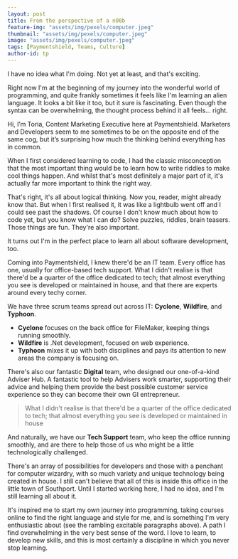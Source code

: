 ```yaml
---
layout: post
title: From the perspective of a n00b 
feature-img: "assets/img/pexels/computer.jpeg"
thumbnail: "assets/img/pexels/computer.jpeg"
image: "assets/img/pexels/computer.jpeg"
tags: [Paymentshield, Teams, Culture]
author-id: tp
---
```


I have no idea what I'm doing. Not yet at least, and that's exciting.

Right now I'm at the beginning of my journey into the wonderful world of programming, and quite frankly sometimes it feels like I'm learning an alien language. It looks a bit like it too, but it sure is fascinating. Even though the syntax can be overwhelming, the thought process behind it all feels… right.

Hi, I’m Toria, Content Marketing Executive here at Paymentshield. Marketers and Developers seem to me sometimes to be on the opposite end of the same cog, but it’s surprising how much the thinking behind everything has in common.

When I first considered learning to code, I had the classic misconception that the most important thing would be to learn how to write riddles to make cool things happen. And whilst that's most definitely a major part of it, it's actually far more important to think the right way. 

That's right, it's all about logical thinking. Now you, reader, might already know that. But when I first realised it, it was like a lightbulb went off and I could see past the shadows. Of course I don't know much about how to code yet, but you know what I can do? Solve puzzles, riddles, brain teasers. Those things are fun. They're also important.

It turns out I'm in the perfect place to learn all about software development, too.

Coming into Paymentshield, I knew there'd be an IT team. Every office has one, usually for office-based tech support. What I didn't realise is that there'd be a quarter of the office dedicated to tech; that almost everything you see is developed or maintained in house, and that there are experts around every techy corner. 

We have three scrum teams spread out across IT: **Cyclone**, **Wildfire**, and **Typhoon**.

 + **Cyclone** focuses on the back office for FileMaker, keeping things running smoothly. 
 + **Wildfire** is .Net development, focused on web experience.
 + **Typhoon** mixes it up with both disciplines and pays its attention to new areas the company is focusing on.

There's also our fantastic **Digital** team, who designed our one-of-a-kind Adviser Hub. A fantastic tool to help Advisers work smarter, supporting their advice and helping them provide the best possible customer service experience so they can become their own GI entrepreneur.

> What I didn't realise is that there'd be a quarter of the office dedicated to tech; that almost everything you see is developed or maintained in house

And naturally, we have our **Tech Support** team, who keep the office running smoothly, and are there to help those of us who might be a little technologically challenged.

There's an array of possibilities for developers and those with a penchant for computer wizardry, with so much variety and unique technology being created in house. I still can't believe that all of this is inside this office in the little town of Southport. Until I started working here, I had no idea, and I'm still learning all about it.

It's inspired me to start my own journey into programming, taking courses online to find the right language and style for me, and is something I'm very enthusiastic about (see the rambling excitable paragraphs above). A path I find overwhelming in the very best sense of the word. I love to learn, to develop new skills, and this is most certainly a discipline in which you never stop learning. 
